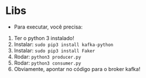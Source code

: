 # Libs

-   Para executar, você precisa:

1. Ter o python 3 instalado!
2. Instalar: `sudo pip3 install kafka-python`
3. Instalar: `sudo pip3 install Faker`
4. Rodar: `python3 producer.py`
5. Rodar: `python3 consumer.py`
6. Obviamente, apontar no código para o broker kafka!
